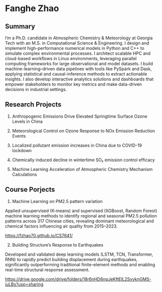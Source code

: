 # Fanghe Zhao

## Summary

I’m a Ph.D. candidate in Atmospheric Chemistry & Meteorology at Georgia Tech with an M.S. in Computational Science & Engineering. I design and implement high-performance numerical models in Python and C++ to simulate complex environmental processes. I architect scalable HPC and cloud-based workflows in Linux environments, leveraging parallel computing frameworks for large observational and model datasets. I build machine-learning–driven data pipelines with tools like PySpark and Dask, applying statistical and causal-inference methods to extract actionable insights. I also develop interactive analytics solutions and dashboards that empower stakeholders to monitor key metrics and make data-driven decisions in industrial settings.


## Research Projects

1. Anthropogenic Emissions Drive Elevated Springtime Surface Ozone Levels in China

2. Meteorological Control on Ozone Response to NOx Emission Reduction Events

3. Localized pollutant emission increases in China due to COVID-19 lockdown

4. Chemically induced decline in wintertime SO₂ emission control efficacy

5. Machine Learning Acceleration of Atmospheric Chemistry Mechanism Calculations

## Course Porjects

1. Machine Learning on PM2.5 pattern variation

Applied unsupervised (K-means) and supervised (XGBoost, Random Forest) machine learning methods to
identify regional and seasonal PM2.5 pollution patterns across 317 Chinese cities, revealing dominant
meteorological and chemical factors influencing air quality from 2015–2023.

https://fzhao70.github.io/CS7641/

2. Building Structure’s Response to Earthquakes

Developed and validated deep learning models (LSTM, TCN, Transformer, RNN) to rapidly predict building
displacement during earthquakes, significantly outperforming traditional finite-element methods and enabling
real-time structural response assessment.

https://drive.google.com/drive/folders/18r6nHD6npJeKftElL2SvyknGMS-iuLBs?usp=sharing
